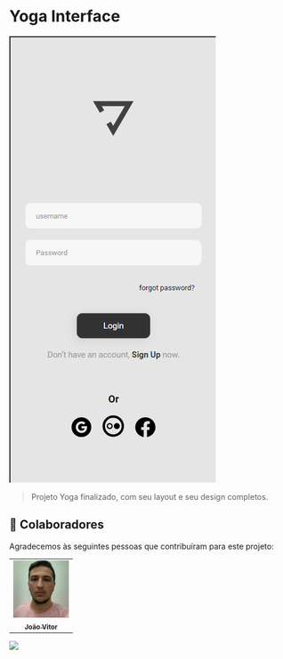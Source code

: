 # Yoga Interface

<img src="./assets/image-project-yoga.png" alt="yoga-image">

>Projeto Yoga finalizado, com seu layout e seu design completos.

## 🤝 Colaboradores

Agradecemos às seguintes pessoas que contribuíram para este projeto:

<table>
  <tr>
    <td align="center">
      <a href="https://github.com/dev-joao-dev">
        <img src="./assets/imagem para desafio.jpg"width="100px;" alt="Foto do João Vitor"/><br>
        <sub>
          <b>João Vitor</b>
        </sub>
      </a>
    </td>
</table>


<a href="https://www.instagram.com/joao_vitormn210/?hl=pt-br">
        <img src="https://img.shields.io/badge/Instagram-E4405F?style=for-the-badge&logo=instagram&logoColor=white">
</a>
